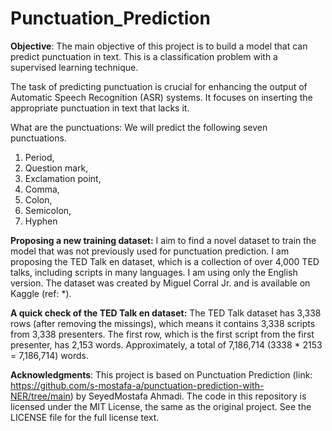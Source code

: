 # Punctuation_Prediction
**Objective**:
The main objective of this project is to build a model that can predict punctuation in text. This is a classification problem with a supervised learning technique. 

The task of predicting punctuation is crucial for enhancing the output of Automatic Speech Recognition (ASR) systems. It focuses on inserting the appropriate punctuation in text that lacks it.
 
What are the punctuations: We will predict the following seven punctuations.
1. Period, 
2. Question mark, 
3. Exclamation point, 
4. Comma, 
5. Colon,
6. Semicolon,
7. Hyphen 

**Proposing a new training dataset:**
I aim to find a novel dataset to train the model that was not previously used for punctuation prediction. I am proposing the TED Talk en dataset, which is a collection of over 4,000 TED talks, including scripts in many languages. I am using only the English version. The dataset was created by Miguel Corral Jr. and is available on Kaggle (ref: *). 

**A quick check of the TED Talk en dataset:**
The TED Talk dataset has 3,338 rows (after removing the missings), which means it contains 3,338 scripts from 3,338 presenters. 
The first row, which is the first script from the first presenter, has 2,153 words. 
Approximately, a total of 7,186,714 (3338 * 2153 = 7,186,714) words.

**Acknowledgments**:
This project is based on Punctuation Prediction (link: https://github.com/s-mostafa-a/punctuation-prediction-with-NER/tree/main) by SeyedMostafa Ahmadi. The code in this repository is licensed under the MIT License, the same as the original project. See the LICENSE file for the full license text.

